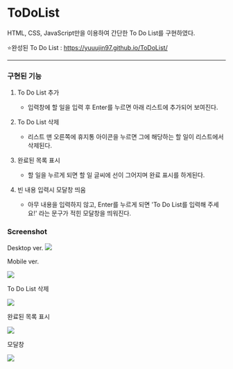 # ToDoList

HTML, CSS, JavaScript만을 이용하여 간단한 To Do List를 구현하였다.

⭐완성된 To Do List : https://yuuujin97.github.io/ToDoList/

---

### 구현된 기능

1. To Do List 추가

   - 입력창에 할 일을 입력 후 Enter를 누르면 아래 리스트에 추가되어 보여진다.

2. To Do List 삭제

   - 리스트 맨 오른쪽에 휴지통 아이콘을 누르면 그에 해당하는 할 일이 리스트에서 삭제된다.

3. 완료된 목록 표시

   - 할 일을 누르게 되면 할 일 글씨에 선이 그어지며 완료 표시를 하게된다.

4. 빈 내용 입력시 모달창 띄움
   - 아무 내용을 입력하지 않고, Enter를 누르게 되면 'To Do List를 입력해 주세요!' 라는 문구가 적힌 모달창을 띄워진다.

### Screenshot

Desktop ver.
![](./screenshot/desktop.png)

Mobile ver.

![](./screenshot/mobile.png)

To Do List 삭제

![](./screenshot/delete.png)

완료된 목록 표시

![](./screenshot/done.png)

모달창

![](./screenshot/modal.png)
